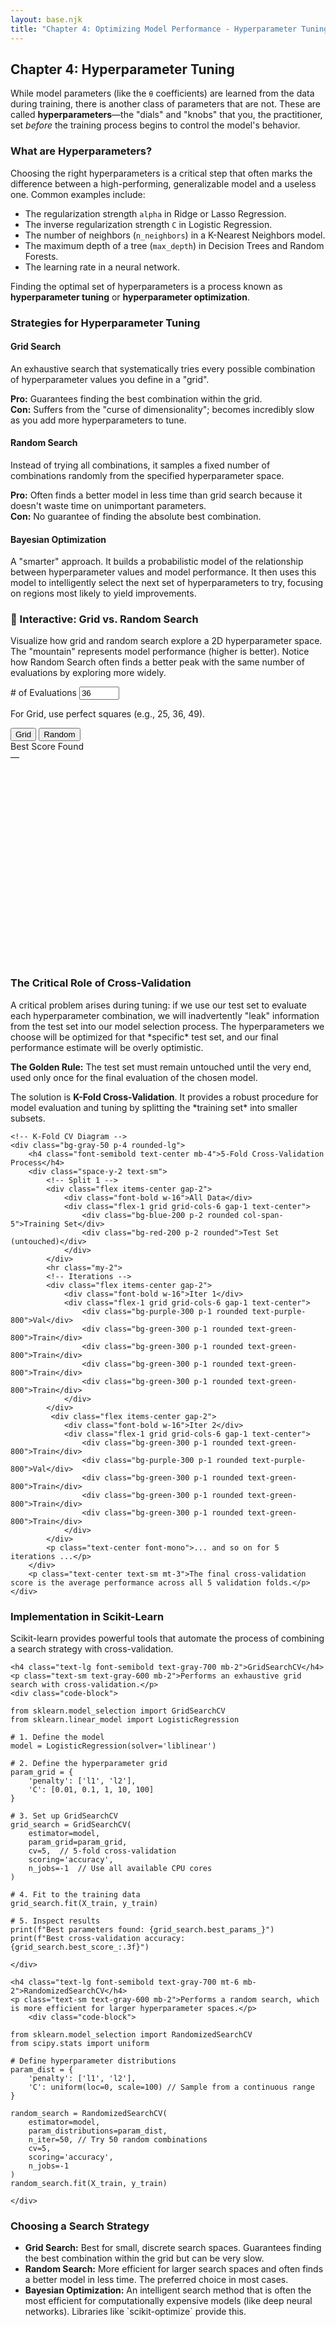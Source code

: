 ```yaml
---
layout: base.njk
title: "Chapter 4: Optimizing Model Performance - Hyperparameter Tuning"
---
```


<!-- Header -->
<div class="bg-gradient-to-r from-green-50 to-blue-50 rounded-2xl p-6 mb-8">
    <h2 class="text-2xl font-bold text-gray-800 mb-2">Chapter 4: Hyperparameter Tuning</h2>
    <p class="text-gray-700 leading-relaxed">While model parameters (like the <code>θ</code> coefficients) are learned from the data during training, there is another class of parameters that are not. These are called <strong>hyperparameters</strong>—the "dials" and "knobs" that you, the practitioner, set <em>before</em> the training process begins to control the model's behavior.</p>
</div>

<!-- What are Hyperparameters? -->
<div class="card mb-8">
    <h3 class="text-xl font-bold text-gray-800 mb-4">What are Hyperparameters?</h3>
    <p class="text-gray-700 mb-4">Choosing the right hyperparameters is a critical step that often marks the difference between a high-performing, generalizable model and a useless one. Common examples include:</p>
    <ul class="list-disc list-inside space-y-2 text-gray-700">
        <li>The regularization strength <code>alpha</code> in Ridge or Lasso Regression.</li>
        <li>The inverse regularization strength <code>C</code> in Logistic Regression.</li>
        <li>The number of neighbors (<code>n_neighbors</code>) in a K-Nearest Neighbors model.</li>
        <li>The maximum depth of a tree (<code>max_depth</code>) in Decision Trees and Random Forests.</li>
        <li>The learning rate in a neural network.</li>
    </ul>
    <div class="alert-info mt-4">Finding the optimal set of hyperparameters is a process known as <strong>hyperparameter tuning</strong> or <strong>hyperparameter optimization</strong>.</div>
</div>

<!-- Search Strategies -->
<div class="card mb-8">
    <h3 class="text-2xl font-bold text-gray-800 mb-6">Strategies for Hyperparameter Tuning</h3>
    <div class="grid grid-cols-1 lg:grid-cols-2 gap-8">
        <div>
            <h4 class="text-lg font-semibold text-gray-700">Grid Search</h4>
            <p class="text-sm text-gray-600 mb-2">An exhaustive search that systematically tries every possible combination of hyperparameter values you define in a "grid".</p>
            <p class="text-sm text-gray-600"><strong>Pro:</strong> Guarantees finding the best combination within the grid. <br><strong>Con:</strong> Suffers from the "curse of dimensionality"; becomes incredibly slow as you add more hyperparameters to tune.</p>
        </div>
        <div>
            <h4 class="text-lg font-semibold text-gray-700">Random Search</h4>
            <p class="text-sm text-gray-600 mb-2">Instead of trying all combinations, it samples a fixed number of combinations randomly from the specified hyperparameter space.</p>
            <p class="text-sm text-gray-600"><strong>Pro:</strong> Often finds a better model in less time than grid search because it doesn't waste time on unimportant parameters. <br><strong>Con:</strong> No guarantee of finding the absolute best combination.</p>
        </div>
    </div>
     <div class="mt-4 border-t pt-4">
        <h4 class="text-lg font-semibold text-gray-700">Bayesian Optimization</h4>
        <p class="text-sm text-gray-600">A "smarter" approach. It builds a probabilistic model of the relationship between hyperparameter values and model performance. It then uses this model to intelligently select the next set of hyperparameters to try, focusing on regions most likely to yield improvements.</p>
    </div>
</div>

<!-- Interactive Search Strategy Demo -->
<div class="card mb-8">
    <h3 class="text-xl font-bold text-gray-800 mb-4">🎯 Interactive: Grid vs. Random Search</h3>
    <p class="text-gray-600 mb-4">Visualize how grid and random search explore a 2D hyperparameter space. The "mountain" represents model performance (higher is better). Notice how Random Search often finds a better peak with the same number of evaluations by exploring more widely.</p>
    <div class="grid grid-cols-1 md:grid-cols-4 gap-6 items-center">
        <div class="space-y-4">
            <div>
                <label class="block text-sm font-medium"># of Evaluations</label>
                <input id="eval-count" type="number" min="4" max="100" value="36" class="w-full p-2 border rounded">
                <p class="text-xs text-gray-500">For Grid, use perfect squares (e.g., 25, 36, 49).</p>
            </div>
            <div class="flex gap-2">
                <button id="run-grid" class="btn-primary w-1/2">Grid</button>
                <button id="run-random" class="btn-secondary w-1/2">Random</button>
            </div>
            <div class="p-3 bg-green-50 rounded text-center">
                <div class="text-sm text-green-800">Best Score Found</div>
                <div id="best-score" class="font-mono font-bold text-lg">—</div>
            </div>
        </div>
        <div class="md:col-span-3">
            <div id="search-space-plot" style="width:100%;height:320px;"></div>
        </div>
    </div>
</div>

<!-- Cross-Validation -->
<div class="card mb-8">
    <h3 class="text-2xl font-bold text-gray-800 mb-4">The Critical Role of Cross-Validation</h3>
    <p class="text-gray-700 mb-4">A critical problem arises during tuning: if we use our test set to evaluate each hyperparameter combination, we will inadvertently "leak" information from the test set into our model selection process. The hyperparameters we choose will be optimized for that *specific* test set, and our final performance estimate will be overly optimistic.</p>
    <div class="alert-warning"><strong>The Golden Rule:</strong> The test set must remain untouched until the very end, used only once for the final evaluation of the chosen model.</div>
    <p class="text-gray-700 my-4">The solution is <strong>K-Fold Cross-Validation</strong>. It provides a robust procedure for model evaluation and tuning by splitting the *training set* into smaller subsets.</p>

    <!-- K-Fold CV Diagram -->
    <div class="bg-gray-50 p-4 rounded-lg">
        <h4 class="font-semibold text-center mb-4">5-Fold Cross-Validation Process</h4>
        <div class="space-y-2 text-sm">
            <!-- Split 1 -->
            <div class="flex items-center gap-2">
                <div class="font-bold w-16">All Data</div>
                <div class="flex-1 grid grid-cols-6 gap-1 text-center">
                    <div class="bg-blue-200 p-2 rounded col-span-5">Training Set</div>
                    <div class="bg-red-200 p-2 rounded">Test Set (untouched)</div>
                </div>
            </div>
            <hr class="my-2">
            <!-- Iterations -->
            <div class="flex items-center gap-2">
                <div class="font-bold w-16">Iter 1</div>
                <div class="flex-1 grid grid-cols-6 gap-1 text-center">
                    <div class="bg-purple-300 p-1 rounded text-purple-800">Val</div>
                    <div class="bg-green-300 p-1 rounded text-green-800">Train</div>
                    <div class="bg-green-300 p-1 rounded text-green-800">Train</div>
                    <div class="bg-green-300 p-1 rounded text-green-800">Train</div>
                    <div class="bg-green-300 p-1 rounded text-green-800">Train</div>
                </div>
            </div>
             <div class="flex items-center gap-2">
                <div class="font-bold w-16">Iter 2</div>
                <div class="flex-1 grid grid-cols-6 gap-1 text-center">
                    <div class="bg-green-300 p-1 rounded text-green-800">Train</div>
                    <div class="bg-purple-300 p-1 rounded text-purple-800">Val</div>
                    <div class="bg-green-300 p-1 rounded text-green-800">Train</div>
                    <div class="bg-green-300 p-1 rounded text-green-800">Train</div>
                    <div class="bg-green-300 p-1 rounded text-green-800">Train</div>
                </div>
            </div>
            <p class="text-center font-mono">... and so on for 5 iterations ...</p>
        </div>
        <p class="text-center text-sm mt-3">The final cross-validation score is the average performance across all 5 validation folds.</p>
    </div>
</div>

<!-- Scikit-Learn Implementation -->
<div class="card mb-8">
    <h3 class="text-2xl font-bold text-gray-800 mb-4">Implementation in Scikit-Learn</h3>
    <p class="text-gray-700 mb-4">Scikit-learn provides powerful tools that automate the process of combining a search strategy with cross-validation.</p>

    <h4 class="text-lg font-semibold text-gray-700 mb-2">GridSearchCV</h4>
    <p class="text-sm text-gray-600 mb-2">Performs an exhaustive grid search with cross-validation.</p>
    <div class="code-block">
<pre><code>from sklearn.model_selection import GridSearchCV
from sklearn.linear_model import LogisticRegression

# 1. Define the model
model = LogisticRegression(solver='liblinear')

# 2. Define the hyperparameter grid
param_grid = {
    'penalty': ['l1', 'l2'],
    'C': [0.01, 0.1, 1, 10, 100]
}

# 3. Set up GridSearchCV
grid_search = GridSearchCV(
    estimator=model,
    param_grid=param_grid,
    cv=5,  // 5-fold cross-validation
    scoring='accuracy',
    n_jobs=-1  // Use all available CPU cores
)

# 4. Fit to the training data
grid_search.fit(X_train, y_train)

# 5. Inspect results
print(f"Best parameters found: {grid_search.best_params_}")
print(f"Best cross-validation accuracy: {grid_search.best_score_:.3f}")</code></pre>
    </div>

    <h4 class="text-lg font-semibold text-gray-700 mt-6 mb-2">RandomizedSearchCV</h4>
    <p class="text-sm text-gray-600 mb-2">Performs a random search, which is more efficient for larger hyperparameter spaces.</p>
        <div class="code-block">
<pre><code>from sklearn.model_selection import RandomizedSearchCV
from scipy.stats import uniform

# Define hyperparameter distributions
param_dist = {
    'penalty': ['l1', 'l2'],
    'C': uniform(loc=0, scale=100) // Sample from a continuous range
}

random_search = RandomizedSearchCV(
    estimator=model,
    param_distributions=param_dist,
    n_iter=50, // Try 50 random combinations
    cv=5,
    scoring='accuracy',
    n_jobs=-1
)
random_search.fit(X_train, y_train)</code></pre>
    </div>
</div>

<!-- Summary -->
<div class="highlight">
    <h3 class="text-xl font-bold mb-2">Choosing a Search Strategy</h3>
    <ul class="space-y-2">
        <li><strong>Grid Search:</strong> Best for small, discrete search spaces. Guarantees finding the best combination within the grid but can be very slow.</li>
        <li><strong>Random Search:</strong> More efficient for larger search spaces and often finds a better model in less time. The preferred choice in most cases.</li>
        <li><strong>Bayesian Optimization:</strong> An intelligent search method that is often the most efficient for computationally expensive models (like deep neural networks). Libraries like `scikit-optimize` provide this.</li>
    </ul>
</div>

<script src="https://cdn.plot.ly/plotly-latest.min.js"></script>
<script>
document.addEventListener('DOMContentLoaded', () => {
    const plotDiv = document.getElementById('search-space-plot');
    const evalCountInput = document.getElementById('eval-count');
    const runGridBtn = document.getElementById('run-grid');
    const runRandomBtn = document.getElementById('run-random');
    const bestScoreSpan = document.getElementById('best-score');

    // Define a more interesting performance landscape function
    const performanceLandscape = (x, y) => {
        const term1 = Math.exp(-((x - 2)**2 + (y - 3)**2) / 2) * 0.95; // Main peak
        const term2 = Math.exp(-((x + 3)**2 + (y + 2)**2) / 3) * 0.8; // Secondary peak
        const term3 = Math.sin(x) * Math.cos(y) * 0.1; // Small ripples
        return (term1 + term2 + term3).toFixed(4);
    };

    let z_data = [];
    let x_range = Array.from({length: 101}, (_, i) => (i - 50) / 10);
    let y_range = Array.from({length: 101}, (_, i) => (i - 50) / 10);
    for (let i = 0; i < x_range.length; i++) {
        let row = [];
        for (let j = 0; j < y_range.length; j++) {
            row.push(performanceLandscape(x_range[j], y_range[i]));
        }
        z_data.push(row);
    }

    const baseLayout = {
        title: 'Hyperparameter Performance Landscape',
        xaxis: { title: 'Hyperparameter 1 (e.g., C)' },
        yaxis: { title: 'Hyperparameter 2 (e.g., gamma)' },
        margin: { t: 40, r: 10, b: 40, l: 50 },
        autosize: true
    };
    
    const contourTrace = {
        z: z_data,
        x: x_range,
        y: y_range,
        type: 'contour',
        colorscale: 'Viridis',
        contours: { coloring: 'heatmap', showlines: false, showlabels: false },
        line: { width: 0 }
    };

    function runSearch(isGrid) {
        const n_evals = parseInt(evalCountInput.value);
        let points_x = [];
        let points_y = [];
        let bestScore = -Infinity;

        if (isGrid) {
            const grid_size = Math.round(Math.sqrt(n_evals));
            const total_grid_points = grid_size * grid_size;
            const x_steps = Array.from({length: grid_size}, (_, i) => -5 + (10 * i / (grid_size - 1)));
            const y_steps = Array.from({length: grid_size}, (_, i) => -5 + (10 * i / (grid_size - 1)));
            let all_x = [];
            let all_y = [];
            for (let x of x_steps) {
                for (let y of y_steps) {
                    all_x.push(x);
                    all_y.push(y);
                }
            }
            // Only use up to n_evals points for fair comparison
            points_x = all_x.slice(0, n_evals);
            points_y = all_y.slice(0, n_evals);

            // Optionally, warn if not a perfect square
            if (total_grid_points !== n_evals) {
                // You can show a warning to the user here if desired
                // e.g., alert('Grid search uses ' + total_grid_points + ' points; only the first ' + n_evals + ' are used.');
            }
        } else {
            for (let i = 0; i < n_evals; i++) {
                points_x.push(Math.random() * 10 - 5);
                points_y.push(Math.random() * 10 - 5);
            }
        }
        
        const scores = points_x.map((x, i) => parseFloat(performanceLandscape(x, points_y[i])));
        bestScore = Math.max(...scores);

        const pointsTrace = {
            x: points_x,
            y: points_y,
            mode: 'markers',
            type: 'scatter',
            marker: { color: '#ef4444', size: 8, symbol: 'x' }
        };

        Plotly.newPlot(plotDiv, [contourTrace, pointsTrace], baseLayout);
        bestScoreSpan.textContent = bestScore;
    }

    runGridBtn.addEventListener('click', () => runSearch(true));
    runRandomBtn.addEventListener('click', () => runSearch(false));
    
    // Initial plot
    Plotly.newPlot(plotDiv, [contourTrace], baseLayout);
});
</script>